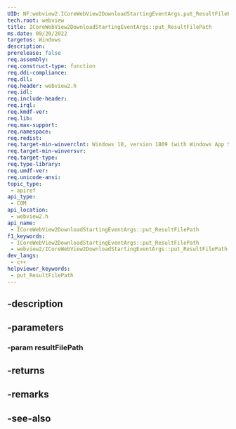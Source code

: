 ```yaml
---
UID: NF:webview2.ICoreWebView2DownloadStartingEventArgs.put_ResultFilePath
tech.root: webview
title: ICoreWebView2DownloadStartingEventArgs::put_ResultFilePath
ms.date: 09/20/2022
targetos: Windows
description: 
prerelease: false
req.assembly: 
req.construct-type: function
req.ddi-compliance: 
req.dll: 
req.header: webview2.h
req.idl: 
req.include-header: 
req.irql: 
req.kmdf-ver: 
req.lib: 
req.max-support: 
req.namespace: 
req.redist: 
req.target-min-winverclnt: Windows 10, version 1809 (with Windows App SDK 1.1 or later)
req.target-min-winversvr: 
req.target-type: 
req.type-library: 
req.umdf-ver: 
req.unicode-ansi: 
topic_type:
 - apiref
api_type:
 - COM
api_location:
 - webview2.h
api_name:
 - ICoreWebView2DownloadStartingEventArgs::put_ResultFilePath
f1_keywords:
 - ICoreWebView2DownloadStartingEventArgs::put_ResultFilePath
 - webview2/ICoreWebView2DownloadStartingEventArgs::put_ResultFilePath
dev_langs:
 - c++
helpviewer_keywords:
 - put_ResultFilePath
---
```


## -description

## -parameters

### -param resultFilePath

## -returns

## -remarks

## -see-also

